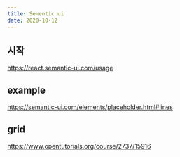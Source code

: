 ```yaml
---
title: Sementic ui
date: 2020-10-12
---
```


## 시작

https://react.semantic-ui.com/usage

## example

https://semantic-ui.com/elements/placeholder.html#lines

## grid

https://www.opentutorials.org/course/2737/15916
